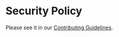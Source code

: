 # Security Policy

Please see it in our [Contributing Guidelines](../CONTRIBUTING.md#security-vulnerabilities).
